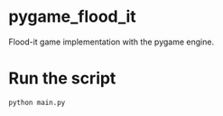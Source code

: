 # pygame_flood_it
Flood-it game implementation with the pygame engine. 


# Run the script 
```bash
python main.py
```